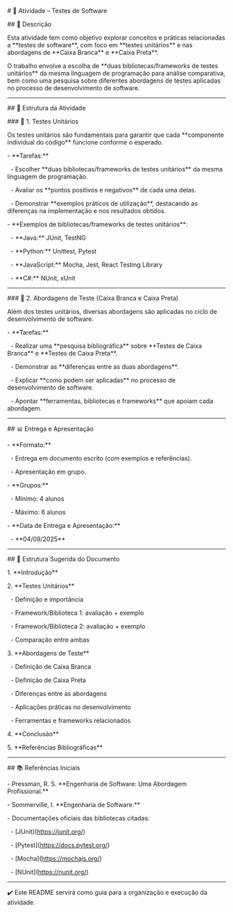 \# 📘 Atividade – Testes de Software



\## 📌 Descrição

Esta atividade tem como objetivo explorar conceitos e práticas relacionadas a \*\*testes de software\*\*, com foco em \*\*testes unitários\*\* e nas abordagens de \*\*Caixa Branca\*\* e \*\*Caixa Preta\*\*.



O trabalho envolve a escolha de \*\*duas bibliotecas/frameworks de testes unitários\*\* da mesma linguagem de programação para análise comparativa, bem como uma pesquisa sobre diferentes abordagens de testes aplicadas no processo de desenvolvimento de software.



---



\## 📝 Estrutura da Atividade



\### 🔹 1. Testes Unitários

Os testes unitários são fundamentais para garantir que cada \*\*componente individual do código\*\* funcione conforme o esperado.



\- \*\*Tarefas:\*\*

  - Escolher \*\*duas bibliotecas/frameworks de testes unitários\*\* da mesma linguagem de programação.

  - Avaliar os \*\*pontos positivos e negativos\*\* de cada uma delas.

  - Demonstrar \*\*exemplos práticos de utilização\*\*, destacando as diferenças na implementação e nos resultados obtidos.



\- \*\*Exemplos de bibliotecas/frameworks de testes unitários\*\*:

  - \*\*Java:\*\* JUnit, TestNG

  - \*\*Python:\*\* Unittest, Pytest

  - \*\*JavaScript:\*\* Mocha, Jest, React Testing Library

  - \*\*C#:\*\* NUnit, xUnit



---



\### 🔹 2. Abordagens de Teste (Caixa Branca e Caixa Preta)

Além dos testes unitários, diversas abordagens são aplicadas no ciclo de desenvolvimento de software.



\- \*\*Tarefas:\*\*

  - Realizar uma \*\*pesquisa bibliográfica\*\* sobre \*\*Testes de Caixa Branca\*\* e \*\*Testes de Caixa Preta\*\*.

  - Demonstrar as \*\*diferenças entre as duas abordagens\*\*.

  - Explicar \*\*como podem ser aplicadas\*\* no processo de desenvolvimento de software.

  - Apontar \*\*ferramentas, bibliotecas e frameworks\*\* que apoiam cada abordagem.



---



\## 📊 Entrega e Apresentação

\- \*\*Formato:\*\*

  - Entrega em documento escrito (com exemplos e referências).

  - Apresentação em grupo.



\- \*\*Grupos:\*\*

  - Mínimo: 4 alunos

  - Máximo: 6 alunos



\- \*\*Data de Entrega e Apresentação:\*\*

  - \*\*04/09/2025\*\*



---



\## 📂 Estrutura Sugerida do Documento

1\. \*\*Introdução\*\*

2\. \*\*Testes Unitários\*\*

   - Definição e importância

   - Framework/Biblioteca 1: avaliação + exemplo

   - Framework/Biblioteca 2: avaliação + exemplo

   - Comparação entre ambas

3\. \*\*Abordagens de Teste\*\*

   - Definição de Caixa Branca

   - Definição de Caixa Preta

   - Diferenças entre as abordagens

   - Aplicações práticas no desenvolvimento

   - Ferramentas e frameworks relacionados

4\. \*\*Conclusão\*\*

5\. \*\*Referências Bibliográficas\*\*



---



\## 📚 Referências Iniciais

\- Pressman, R. S. \*\*Engenharia de Software: Uma Abordagem Profissional.\*\*

\- Sommerville, I. \*\*Engenharia de Software.\*\*

\- Documentações oficiais das bibliotecas citadas:

  - \[JUnit](https://junit.org/)

  - \[Pytest](https://docs.pytest.org/)

  - \[Mocha](https://mochajs.org/)

  - \[NUnit](https://nunit.org/)



---



✔️ Este README servirá como guia para a organização e execução da atividade.

